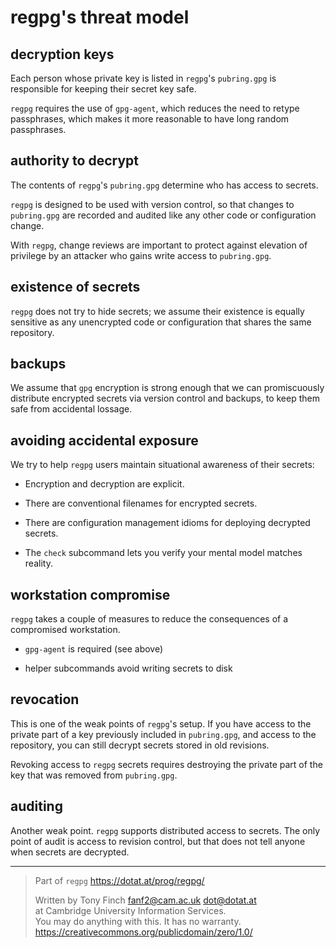 regpg's threat model
====================


decryption keys
---------------

Each person whose private key is listed in `regpg`'s `pubring.gpg` is
responsible for keeping their secret key safe.

`regpg` requires the use of `gpg-agent`, which reduces the need to
retype passphrases, which makes it more reasonable to have long random
passphrases.


authority to decrypt
--------------------

The contents of `regpg`'s `pubring.gpg` determine who has access to
secrets.

`regpg` is designed to be used with version control, so that changes
to `pubring.gpg` are recorded and audited like any other code or
configuration change.

With `regpg`, change reviews are important to protect against
elevation of privilege by an attacker who gains write access to
`pubring.gpg`.


existence of secrets
--------------------

`regpg` does not try to hide secrets; we assume their existence is
equally sensitive as any unencrypted code or configuration that shares
the same repository.


backups
-------

We assume that `gpg` encryption is strong enough that we can
promiscuously distribute encrypted secrets via version control and
backups, to keep them safe from accidental lossage.


avoiding accidental exposure
----------------------------

We try to help `regpg` users maintain situational awareness of their
secrets:

* Encryption and decryption are explicit.

* There are conventional filenames for encrypted secrets.

* There are configuration management idioms for deploying decrypted
  secrets.

* The `check` subcommand lets you verify your mental model matches
  reality.


workstation compromise
----------------------

`regpg` takes a couple of measures to reduce the consequences of a
compromised workstation.

* `gpg-agent` is required (see above)

* helper subcommands avoid writing secrets to disk


revocation
----------

This is one of the weak points of `regpg`'s setup. If you have access
to the private part of a key previously included in `pubring.gpg`, and
access to the repository, you can still decrypt secrets stored in old
revisions.

Revoking access to `regpg` secrets requires destroying the private
part of the key that was removed from `pubring.gpg`.


auditing
--------

Another weak point. `regpg` supports distributed access to secrets.
The only point of audit is access to revision control, but that does
not tell anyone when secrets are decrypted.



---------------------------------------------------------------------------

> Part of `regpg` <https://dotat.at/prog/regpg/>
>
> Written by Tony Finch <fanf2@cam.ac.uk> <dot@dotat.at>  
> at Cambridge University Information Services.  
> You may do anything with this. It has no warranty.  
> <https://creativecommons.org/publicdomain/zero/1.0/>
